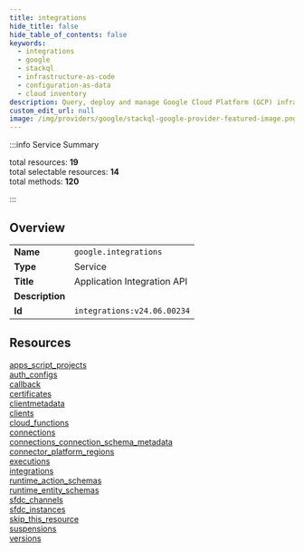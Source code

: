 ```yaml
---
title: integrations
hide_title: false
hide_table_of_contents: false
keywords:
  - integrations
  - google
  - stackql
  - infrastructure-as-code
  - configuration-as-data
  - cloud inventory
description: Query, deploy and manage Google Cloud Platform (GCP) infrastructure and resources using SQL
custom_edit_url: null
image: /img/providers/google/stackql-google-provider-featured-image.png
---
```


  
    
:::info Service Summary

<div class="row">
<div class="providerDocColumn">
<span>total resources:&nbsp;<b>19</b></span><br />
<span>total selectable resources:&nbsp;<b>14</b></span><br />
<span>total methods:&nbsp;<b>120</b></span><br />
</div>
</div>

:::

## Overview
<table><tbody>
<tr><td><b>Name</b></td><td><code>google.integrations</code></td></tr>
<tr><td><b>Type</b></td><td>Service</td></tr>
<tr><td><b>Title</b></td><td>Application Integration API</td></tr>
<tr><td><b>Description</b></td><td></td></tr>
<tr><td><b>Id</b></td><td><code>integrations:v24.06.00234</code></td></tr>
</tbody></table>

## Resources
<div class="row">
<div class="providerDocColumn">
<a href="/providers/google/integrations/apps_script_projects/">apps_script_projects</a><br />
<a href="/providers/google/integrations/auth_configs/">auth_configs</a><br />
<a href="/providers/google/integrations/callback/">callback</a><br />
<a href="/providers/google/integrations/certificates/">certificates</a><br />
<a href="/providers/google/integrations/clientmetadata/">clientmetadata</a><br />
<a href="/providers/google/integrations/clients/">clients</a><br />
<a href="/providers/google/integrations/cloud_functions/">cloud_functions</a><br />
<a href="/providers/google/integrations/connections/">connections</a><br />
<a href="/providers/google/integrations/connections_connection_schema_metadata/">connections_connection_schema_metadata</a><br />
<a href="/providers/google/integrations/connector_platform_regions/">connector_platform_regions</a><br />
</div>
<div class="providerDocColumn">
<a href="/providers/google/integrations/executions/">executions</a><br />
<a href="/providers/google/integrations/integrations/">integrations</a><br />
<a href="/providers/google/integrations/runtime_action_schemas/">runtime_action_schemas</a><br />
<a href="/providers/google/integrations/runtime_entity_schemas/">runtime_entity_schemas</a><br />
<a href="/providers/google/integrations/sfdc_channels/">sfdc_channels</a><br />
<a href="/providers/google/integrations/sfdc_instances/">sfdc_instances</a><br />
<a href="/providers/google/integrations/skip_this_resource/">skip_this_resource</a><br />
<a href="/providers/google/integrations/suspensions/">suspensions</a><br />
<a href="/providers/google/integrations/versions/">versions</a><br />
</div>
</div>
